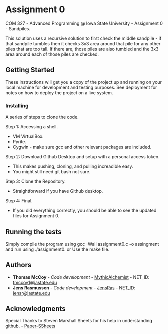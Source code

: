 # Assignment 0 

COM 327 - Advanced Programming @ Iowa State University - Assignment 0 - Sandpiles.

This solution uses a recursive solution to first check the middle sandpile - if that sandpile tumbles then it checks 3x3 area around that pile for any other piles that are too tall. If there are, those piles are also tumbled and the 3x3 area around each of those piles are checked. 

## Getting Started

These instructions will get you a copy of the project up and running on your local machine for development and testing purposes. See deployment for notes on how to deploy the project on a live system.

### Installing

A series of steps to clone the code.

Step 1:
Accessing a shell.
 - VM VirtualBox. 
 - Pyrite.
 - Cygwin - make sure gcc and other relevant packages are included.

Step 2:
Download Github Desktop and setup with a personal access token.
 - This makes pushing, cloning, and pulling increadible easy. 
 - You might still need git bash not sure. 
 
Step 3:
Clone the Repository.
 - Straightforward if you have Github desktop.

Step 4:
Final.
 - If you did everything correctly, you should be able to see the updated files for Assignment 0.

## Running the tests

Simply compile the program using gcc -Wall assignment0.c -o assingment and run using ./assignment0.
or
Use the make file.

## Authors

* **Thomas McCoy** - *Code development* - [MythicAlchemist](https://github.com/MythicAlchemist) - NET_ID: tmccoy1@iastate.edu
* **Jens Rasmussen** - *Code development* - [JensRas](https://github.com/JensRas) - NET_ID: jensr@iastate.edu

## Acknowledgments

Special Thanks to Steven Marshall Sheets for his help in understanding github. - [Paper-SSheets](https://github.com/Paper-SSheets)
